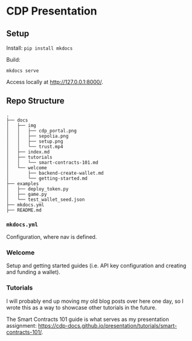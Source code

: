 # CDP Presentation

## Setup

Install: `pip install mkdocs`

Build:

```
mkdocs serve
```

Access locally at http://127.0.0.1:8000/.

## Repo Structure

```
.
├── docs
│   ├── img
│   │   ├── cdp_portal.png
│   │   ├── sepolia.png
│   │   ├── setup.png
│   │   └── trust.mp4
│   ├── index.md
│   ├── tutorials
│   │   └── smart-contracts-101.md
│   └── welcome
│       ├── backend-create-wallet.md
│       └── getting-started.md
├── examples
│   ├── deploy_token.py
│   ├── game.py
│   └── test_wallet_seed.json
├── mkdocs.yml
├── README.md
```

### `mkdocs.yml`

Configuration, where nav is defined.

### Welcome 

Setup and getting started guides (i.e. API key configuration and creating and funding a wallet).

### Tutorials

I will probably end up moving my old blog posts over here one day, so I wrote this as a way to showcase other tutorials in the future.

The Smart Contracts 101 guide is what serves as my presentation assignment: https://cdp-docs.github.io/presentation/tutorials/smart-contracts-101/. 
